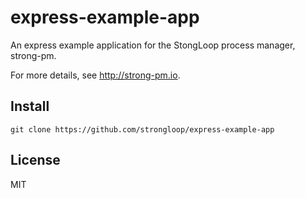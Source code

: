 # express-example-app

An express example application for the StongLoop process manager, strong-pm.

For more details, see http://strong-pm.io.


## Install

    git clone https://github.com/strongloop/express-example-app

## License

MIT
